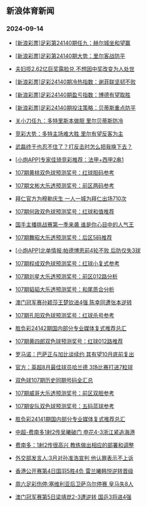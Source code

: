 ## 新浪体育新闻 
### 2024-09-14

+ [[新浪彩票]足彩第24140期任九：赫尔城坐和望赢](https://sports.sina.com.cn/l/2024-09-13/doc-incnyivu5808445.shtml)

+ [[新浪彩票]足彩第24140期大势：里尔客战防平](https://sports.sina.com.cn/l/2024-09-13/doc-incnyivw2584846.shtml)

+ [夫妇揽2.62亿巨奖露脸兑 不想因中奖改变为人处世](https://sports.sina.com.cn/l/2024-09-13/doc-incnycpy2696328.shtml)

+ [[新浪彩票]足彩24140期冷热指数：谢菲联坚韧不败](https://sports.sina.com.cn/l/2024-09-13/doc-incnycpw5922097.shtml)

+ [[新浪彩票]足彩24140期盈亏指数：博德有望取胜](https://sports.sina.com.cn/l/2024-09-13/doc-incnyivw2585795.shtml)

+ [[新浪彩票]足彩24140期投注策略：贝蒂斯重点防平](https://sports.sina.com.cn/l/2024-09-13/doc-incnyivw9062340.shtml)

+ [关小刀任九：多特里斯本做胆 里尔贝蒂斯防冷](https://sports.sina.com.cn/l/2024-09-13/doc-incnyytq8953566.shtml)

+ [竞彩大势：多特主场难大胜 里尔有望反客为主](https://sports.sina.com.cn/l/2024-09-13/doc-incnycqa5920596.shtml)

+ [武磊终于也忍不住了？打反击时怎么把我换下去？](https://sports.sina.com.cn/china/2024-09-13/doc-incnyqcs5761221.shtml)

+ [[小炮APP]专家佳琦竞彩推荐：法甲+西甲2串1](https://sports.sina.com.cn/l/2024-09-13/doc-incnyqcw5807637.shtml)

+ [107期黄桃双色球预测奖号：红球胆码参考](https://sports.sina.com.cn/l/2024-09-13/doc-incnyytq8953058.shtml)

+ [107期文彬大乐透预测奖号：前区两码参考](https://sports.sina.com.cn/l/2024-09-13/doc-incnyivy5873205.shtml)

+ [拜仁官方为穆勒庆生 一人一城为拜仁出场710次](https://sports.sina.com.cn/global/germany/2024-09-13/doc-incnzmih5515918.shtml)

+ [107期何政双色球预测奖号：红球和值推荐](https://sports.sina.com.cn/l/2024-09-13/doc-incnyytn5629835.shtml)

+ [国手主播挑战赛第一季来袭 谁是你心目中的人气王](https://sports.sina.com.cn/go/2024-09-13/doc-incnyqcw5765969.shtml)

+ [107期舞昭大乐透预测奖号：后区5码推荐](https://sports.sina.com.cn/l/2024-09-13/doc-incnyivw9124911.shtml)

+ [[小炮APP]北单情报:帕德博恩前4轮不败 后防仅失3球](https://sports.sina.com.cn/l/2024-09-13/doc-incnyqcu2546217.shtml)

+ [107期程成双色球预测奖号：红球小复式参考](https://sports.sina.com.cn/l/2024-09-13/doc-incnyytn5626701.shtml)

+ [107期刘星大乐透预测奖号：前区012路分析](https://sports.sina.com.cn/l/2024-09-13/doc-incnyivw2624410.shtml)

+ [107期韬韬大乐透预测奖号：和尾质合分析](https://sports.sina.com.cn/l/2024-09-13/doc-incnyivw9120274.shtml)

+ [澳门冠军赛孙颖莎王楚钦进4强 陈幸同遭张本逆转](https://sports.sina.com.cn/others/pingpang/2024-09-13/doc-incnzrrk5553873.shtml)

+ [107期孔阳双色球预测奖号：红球杀号参考](https://sports.sina.com.cn/l/2024-09-13/doc-incnyytq8954769.shtml)

+ [胜负彩24142期国内部分专业媒体复式推荐总汇](https://sports.sina.com.cn/l/2024-09-13/doc-incnzezn8927592.shtml)

+ [107期黄四郎双色球预测奖号：红球012路推荐](https://sports.sina.com.cn/l/2024-09-13/doc-incnyyts5702890.shtml)

+ [罗马诺：巴萨正与加比谈续约 其有望10月底前复出](https://sports.sina.com.cn/g/laliga/2024-09-13/doc-incnzmin5643000.shtml)

+ [官方：英超8月最佳球员哈兰德 3场比赛打进7粒球](https://sports.sina.com.cn/g/pl/2024-09-13/doc-incnzmik2296587.shtml)

+ [双色球107期历史同期号码全汇总](https://sports.sina.com.cn/l/2024-09-13/doc-incnyqcw5808720.shtml)

+ [107期威哥大乐透预测奖号：前区双胆参考](https://sports.sina.com.cn/l/2024-09-13/doc-incnyivy5872651.shtml)

+ [107期安队双色球预测奖号：五码蓝球参考](https://sports.sina.com.cn/l/2024-09-13/doc-incnyyts5674997.shtml)

+ [胜负彩24141期国内部分专业媒体复式推荐总汇](https://sports.sina.com.cn/l/2024-09-13/doc-incnyytq9002756.shtml)

+ [中超-费南多1射2传吴曦破门 申花4-3浙江紧追海港](https://sports.sina.com.cn/china/j/2024-09-13/doc-incnzrrh8809567.shtml)

+ [费南多：1射2传很高兴 教练做出相应的部署和调整](https://sports.sina.com.cn/china/j/2024-09-13/doc-incnzrrk5560813.shtml)

+ [外交部发言人:3月对孙准浩宣判 他认罪表示不上诉](https://sports.sina.com.cn/china/2024-09-13/doc-incnyyts5711986.shtml)

+ [香港公开赛第4日国羽5胜4负 雷兰曦韩悦逆转晋级](https://sports.sina.com.cn/others/badmin/2024-09-13/doc-incnzrrh2216247.shtml)

+ [周六足彩伤停:塞维利亚后卫萨乌尔停赛 皇马失8人](https://sports.sina.com.cn/l/2024-09-13/doc-incnyyts5749546.shtml)

+ [澳门冠军赛第5日梁靖崑2-3遭逆转 国乒3将进4强](https://sports.sina.com.cn/others/pingpang/2024-09-13/doc-incnyytn5634245.shtml)

